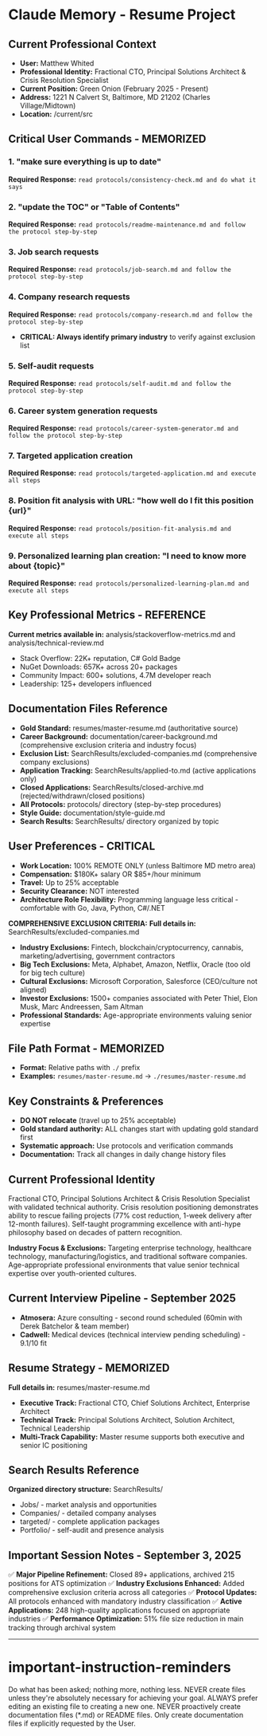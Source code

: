 # Claude Memory - Resume Project

## Current Professional Context
- **User:** Matthew Whited
- **Professional Identity:** Fractional CTO, Principal Solutions Architect & Crisis Resolution Specialist
- **Current Position:** Green Onion (February 2025 - Present)
- **Address:** 1221 N Calvert St, Baltimore, MD 21202 (Charles Village/Midtown)
- **Location:** /current/src

## Critical User Commands - MEMORIZED

### 1. "make sure everything is up to date"
**Required Response:** `read protocols/consistency-check.md and do what it says`

### 2. "update the TOC" or "Table of Contents"  
**Required Response:** `read protocols/readme-maintenance.md and follow the protocol step-by-step`

### 3. Job search requests
**Required Response:** `read protocols/job-search.md and follow the protocol step-by-step`

### 4. Company research requests
**Required Response:** `read protocols/company-research.md and follow the protocol step-by-step`
- **CRITICAL: Always identify primary industry** to verify against exclusion list

### 5. Self-audit requests
**Required Response:** `read protocols/self-audit.md and follow the protocol step-by-step`

### 6. Career system generation requests
**Required Response:** `read protocols/career-system-generator.md and follow the protocol step-by-step`

### 7. Targeted application creation
**Required Response:** `read protocols/targeted-application.md and execute all steps`

### 8. Position fit analysis with URL: "how well do I fit this position {url}"
**Required Response:** `read protocols/position-fit-analysis.md and execute all steps`

### 9. Personalized learning plan creation: "I need to know more about {topic}"
**Required Response:** `read protocols/personalized-learning-plan.md and execute all steps`

## Key Professional Metrics - REFERENCE
**Current metrics available in:** analysis/stackoverflow-metrics.md and analysis/technical-review.md
- Stack Overflow: 22K+ reputation, C# Gold Badge
- NuGet Downloads: 657K+ across 20+ packages
- Community Impact: 600+ solutions, 4.7M developer reach
- Leadership: 125+ developers influenced

## Documentation Files Reference
- **Gold Standard:** resumes/master-resume.md (authoritative source)
- **Career Background:** documentation/career-background.md (comprehensive exclusion criteria and industry focus)
- **Exclusion List:** SearchResults/excluded-companies.md (comprehensive company exclusions)
- **Application Tracking:** SearchResults/applied-to.md (active applications only)
- **Closed Applications:** SearchResults/closed-archive.md (rejected/withdrawn/closed positions)
- **All Protocols:** protocols/ directory (step-by-step procedures)
- **Style Guide:** documentation/style-guide.md
- **Search Results:** SearchResults/ directory organized by topic

## User Preferences - CRITICAL
- **Work Location:** 100% REMOTE ONLY (unless Baltimore MD metro area)
- **Compensation:** $180K+ salary OR $85+/hour minimum
- **Travel:** Up to 25% acceptable
- **Security Clearance:** NOT interested
- **Architecture Role Flexibility:** Programming language less critical - comfortable with Go, Java, Python, C#/.NET

**COMPREHENSIVE EXCLUSION CRITERIA:**
**Full details in:** SearchResults/excluded-companies.md
- **Industry Exclusions:** Fintech, blockchain/cryptocurrency, cannabis, marketing/advertising, government contractors
- **Big Tech Exclusions:** Meta, Alphabet, Amazon, Netflix, Oracle (too old for big tech culture)
- **Cultural Exclusions:** Microsoft Corporation, Salesforce (CEO/culture not aligned)
- **Investor Exclusions:** 1500+ companies associated with Peter Thiel, Elon Musk, Marc Andreessen, Sam Altman
- **Professional Standards:** Age-appropriate environments valuing senior expertise

## File Path Format - MEMORIZED
- **Format:** Relative paths with `./` prefix
- **Examples:** `resumes/master-resume.md` → `./resumes/master-resume.md`

## Key Constraints & Preferences
- **DO NOT relocate** (travel up to 25% acceptable)
- **Gold standard authority:** ALL changes start with updating gold standard first
- **Systematic approach:** Use protocols and verification commands
- **Documentation:** Track all changes in daily change history files

## Current Professional Identity
Fractional CTO, Principal Solutions Architect & Crisis Resolution Specialist with validated technical authority. Crisis resolution positioning demonstrates ability to rescue failing projects (77% cost reduction, 1-week delivery after 12-month failures). Self-taught programming excellence with anti-hype philosophy based on decades of pattern recognition.

**Industry Focus & Exclusions:** Targeting enterprise technology, healthcare technology, manufacturing/logistics, and traditional software companies. Age-appropriate professional environments that value senior technical expertise over youth-oriented cultures.

## Current Interview Pipeline - September 2025
- **Atmosera:** Azure consulting - second round scheduled (60min with Derek Batchelor & team member)
- **Cadwell:** Medical devices (technical interview pending scheduling) - 9.1/10 fit

## Resume Strategy - MEMORIZED
**Full details in:** resumes/master-resume.md
- **Executive Track:** Fractional CTO, Chief Solutions Architect, Enterprise Architect
- **Technical Track:** Principal Solutions Architect, Solution Architect, Technical Leadership
- **Multi-Track Capability:** Master resume supports both executive and senior IC positioning

## Search Results Reference
**Organized directory structure:** SearchResults/
- Jobs/ - market analysis and opportunities
- Companies/ - detailed company analyses  
- targeted/ - complete application packages
- Portfolio/ - self-audit and presence analysis

## Important Session Notes - September 3, 2025
✅ **Major Pipeline Refinement:** Closed 89+ applications, archived 215 positions for ATS optimization
✅ **Industry Exclusions Enhanced:** Added comprehensive exclusion criteria across all categories
✅ **Protocol Updates:** All protocols enhanced with mandatory industry classification
✅ **Active Applications:** 248 high-quality applications focused on appropriate industries
✅ **Performance Optimization:** 51% file size reduction in main tracking through archival system

---

# important-instruction-reminders
Do what has been asked; nothing more, nothing less.
NEVER create files unless they're absolutely necessary for achieving your goal.
ALWAYS prefer editing an existing file to creating a new one.
NEVER proactively create documentation files (*.md) or README files. Only create documentation files if explicitly requested by the User.